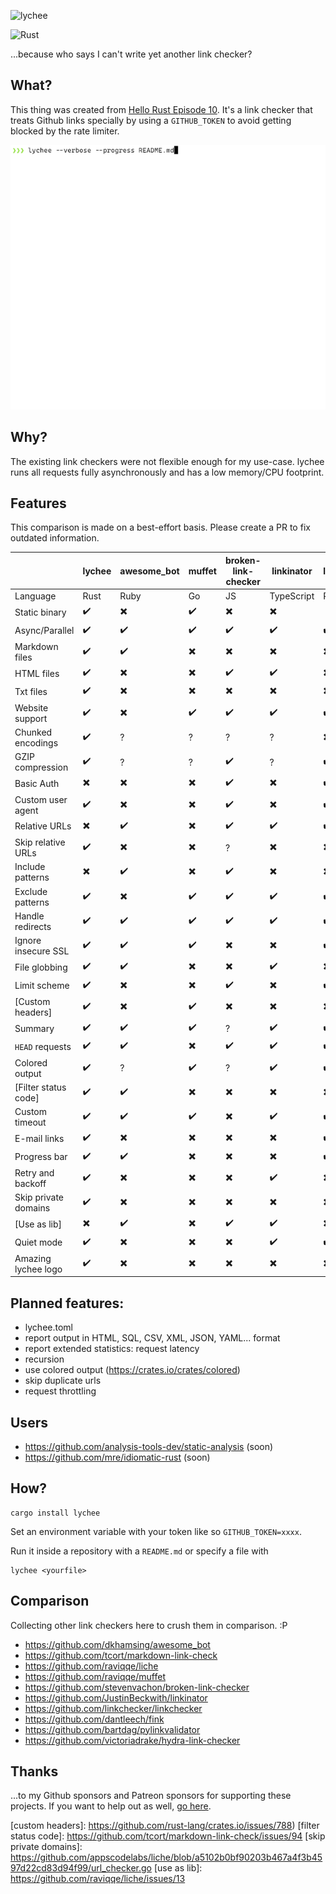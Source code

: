 ![lychee](assets/banner.png)

![Rust](https://github.com/hello-rust/lychee/workflows/Rust/badge.svg)

...because who says I can't write yet another link checker?

## What?

This thing was created from [Hello Rust Episode
10](https://hello-rust.show/10/). It's a link checker that treats Github links
specially by using a `GITHUB_TOKEN` to avoid getting blocked by the rate
limiter.

![Lychee demo](./assets/lychee.gif)

## Why?

The existing link checkers were not flexible enough for my use-case. lychee
runs all requests fully asynchronously and has a low memory/CPU footprint.

## Features

This comparison is made on a best-effort basis. Please create a PR to fix outdated information.

|                      | lychee | awesome_bot | muffet | broken-link-checker | linkinator | linkchecker | markdown-link-check | fink |
| -------------------- | ------ | ----------- | ------ | ------------------- | ---------- | ----------- | ------------------- | ---- |
| Language             | Rust   | Ruby        | Go     | JS                  | TypeScript | Python      | JS                  | PHP  |
| Static binary        | ✔️     | ✖️          | ✔️     | ✖️                  | ✖️         | ️ ✖️        | ✖️                  | ✖️   |
| Async/Parallel       | ✔️     | ✔️          | ✔️     | ✔️                  | ✔️         | ✔️          | ✔️                  | ✔️   |
| Markdown files       | ✔️     | ✔️          | ✖️     | ✖️                  | ✖️         | ✖️          | ️ ✔️                | ✖️   |
| HTML files           | ✔️     | ✖️          | ✖️     | ✔️                  | ✔️         | ✖️          | ✖️                  | ✖️   |
| Txt files            | ✔️     | ✖️          | ✖️     | ✖️                  | ✖️         | ✖️          | ✖️                  | ✖️   |
| Website support      | ✔️     | ✖️          | ✔️     | ✔️                  | ✔️         | ✔️          | ✖️                  | ✔️   |
| Chunked encodings    | ✔️     | ?           | ?      | ?                   | ?          | ✖️          | ✔️                  | ✔️   |
| GZIP compression     | ✔️     | ?           | ?      | ✔️                  | ?          | ✔️          | ?                   | ✖️   |
| Basic Auth           | ✖️     | ✖️          | ✖️     | ✔️                  | ✖️         | ✔️          | ✖️                  | ✖️   |
| Custom user agent    | ✔️     | ✖️          | ✖️     | ✔️                  | ✖️         | ✔️          | ✖️                  | ✖️   |
| Relative URLs        | ✖️     | ✔️          | ✖️     | ✔️                  | ✔️         | ✔️          | ✔️                  | ✔️   |
| Skip relative URLs   | ✔️     | ✖️          | ✖️     | ?                   | ✖️         | ✖️          | ✖️                  | ✖️   |
| Include patterns     | ✖️     | ✔️          | ✖️     | ✔️                  | ✖️         | ✖️          | ✖️                  | ✖️   |
| Exclude patterns     | ✔️     | ✖️          | ✔️     | ✔️                  | ✔️         | ✔️          | ✔️                  | ✔️   |
| Handle redirects     | ✔️     | ✔️          | ✔️     | ✔️                  | ✔️         | ✔️          | ✔️                  | ✔️   |
| Ignore insecure SSL  | ✔️     | ✔️          | ✔️     | ✖️                  | ✖️         | ✔️          | ✖️                  | ✔️   |
| File globbing        | ✔️     | ✔️          | ✖️     | ✖️                  | ✔️         | ✖️          | ✔️                  | ✖️   |
| Limit scheme         | ✔️     | ✖️          | ✖️     | ✔️                  | ✖️         | ✔️          | ✖️                  | ✖️   |
| [Custom headers]     | ✔️     | ✖️          | ✔️     | ✖️                  | ✖️         | ✖️          | ✔️                  | ✔️   |
| Summary              | ✔️     | ✔️          | ✔️     | ?                   | ✔️         | ✔️          | ✖️                  | ✔️   |
| `HEAD` requests      | ✔️     | ✔️          | ✖️     | ✔️                  | ✔️         | ✔️          | ✖️                  | ✖️   |
| Colored output       | ✔️     | ?           | ✔️     | ?                   | ✔️         | ✔️          | ✖️                  | ✔️   |
| [Filter status code] | ✔️     | ✔️          | ✖️     | ✖️                  | ✖️         | ✖️          | ✔️                  | ✖️   |
| Custom timeout       | ✔️     | ✔️          | ✔️     | ✖️                  | ✔️         | ✔️          | ✖️                  | ✔️   |
| E-mail links         | ✔️     | ✖️          | ✖️     | ✖️                  | ✖️         | ✔️          | ✖️                  | ✖️   |
| Progress bar         | ✔️     | ✔️          | ✖️     | ✖️                  | ✖️         | ✔️          | ✔️                  | ✔️   |
| Retry and backoff    | ✔️     | ✖️          | ✖️     | ✖️                  | ✔️         | ✖️          | ✔️                  | ✖️   |
| Skip private domains | ✔️     | ✖️          | ✖️     | ✖️                  | ✖️         | ✖️          | ✖️                  | ✖️   |
| [Use as lib]         | ✖️     | ✔️          | ✖️     | ✔️                  | ✔️         | ✖️          | ✔️                  | ✖️   |
| Quiet mode           | ✔️     | ✖️          | ✖️     | ✖️                  | ✔️         | ✔️          | ✔️                  | ✔️   |
| Amazing lychee logo  | ✔️     | ✖️          | ✖️     | ✖️                  | ✖️         | ✖️          | ✖️                  | ✖️   |

## Planned features:

- lychee.toml
- report output in HTML, SQL, CSV, XML, JSON, YAML... format
- report extended statistics: request latency
- recursion
- use colored output (https://crates.io/crates/colored)
- skip duplicate urls
- request throttling

## Users

- https://github.com/analysis-tools-dev/static-analysis (soon)
- https://github.com/mre/idiomatic-rust (soon)

## How?

```
cargo install lychee
```

Set an environment variable with your token like so `GITHUB_TOKEN=xxxx`.

Run it inside a repository with a `README.md` or specify a file with

```
lychee <yourfile>
```

## Comparison

Collecting other link checkers here to crush them in comparison. :P

- https://github.com/dkhamsing/awesome_bot
- https://github.com/tcort/markdown-link-check
- https://github.com/raviqqe/liche
- https://github.com/raviqqe/muffet
- https://github.com/stevenvachon/broken-link-checker
- https://github.com/JustinBeckwith/linkinator
- https://github.com/linkchecker/linkchecker
- https://github.com/dantleech/fink
- https://github.com/bartdag/pylinkvalidator
- https://github.com/victoriadrake/hydra-link-checker

## Thanks

...to my Github sponsors and Patreon sponsors for supporting these projects. If
you want to help out as well, [go here](https://github.com/sponsors/mre/).

[custom headers]: https://github.com/rust-lang/crates.io/issues/788)
[filter status code]: https://github.com/tcort/markdown-link-check/issues/94
[skip private domains]: https://github.com/appscodelabs/liche/blob/a5102b0bf90203b467a4f3b4597d22cd83d94f99/url_checker.go
[use as lib]: https://github.com/raviqqe/liche/issues/13
